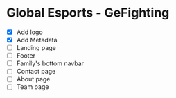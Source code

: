 # Global Esports - GeFighting

- [x] Add logo
- [x] Add Metadata
- [ ] Landing page
- [ ] Footer
- [ ] Family's bottom navbar
- [ ] Contact page
- [ ] About page
- [ ] Team page

